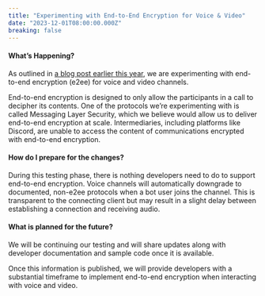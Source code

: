 ```yaml
---
title: "Experimenting with End-to-End Encryption for Voice & Video"
date: "2023-12-01T08:00:00.000Z"
breaking: false
---
```


#### What’s Happening?

As outlined in [a blog post earlier this year](https://discord.com/blog/encryption-for-voice-and-video-on-discord), we are experimenting with end-to-end encryption (e2ee) for voice and video channels.

End-to-end encryption is designed to only allow the participants in a call to decipher its contents. One of the protocols we’re experimenting with is called Messaging Layer Security, which we believe would allow us to deliver end-to-end encryption at scale. Intermediaries, including platforms like Discord, are unable to access the content of communications encrypted with end-to-end encryption.

#### How do I prepare for the changes?

During this testing phase, there is nothing developers need to do to support end-to-end encryption. Voice channels will automatically downgrade to documented, non-e2ee protocols when a bot user joins the channel. This is transparent to the connecting client but may result in a slight delay between establishing a connection and receiving audio.

#### What is planned for the future?

We will be continuing our testing and will share updates along with developer documentation and sample code once it is available.

Once this information is published, we will provide developers with a substantial timeframe to implement end-to-end encryption when interacting with voice and video.
